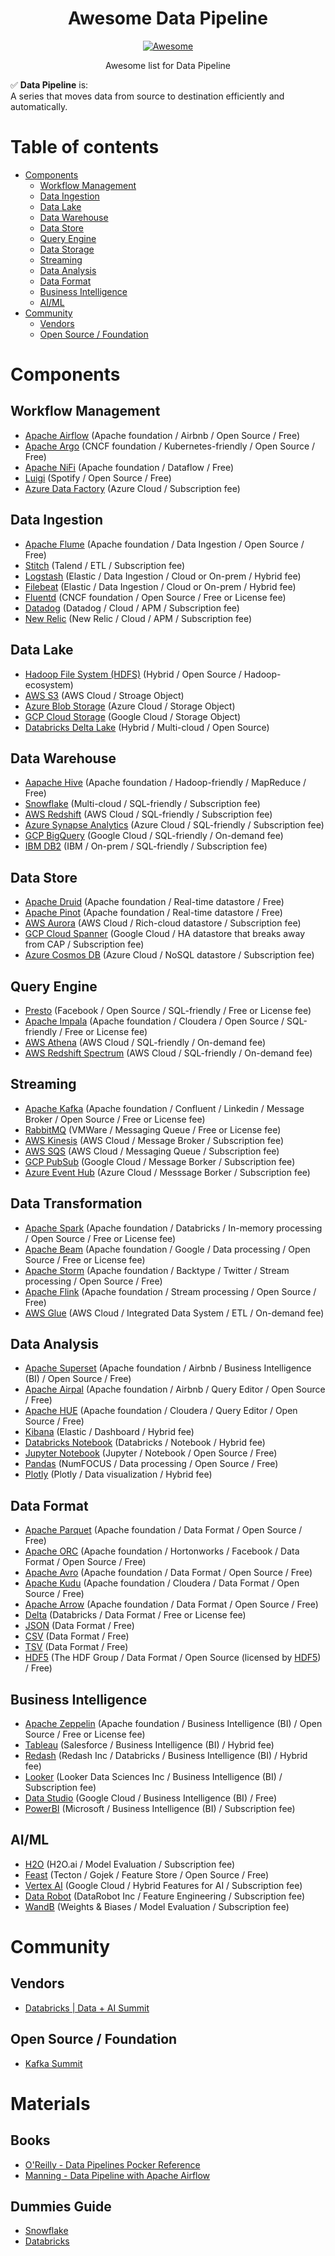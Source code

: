 <h1 align="center">Awesome Data Pipeline</h1>
<p align="center"><a href="https://awesome.re"><img src="https://awesome.re/badge.svg" alt="Awesome" /></a></p>
<p align="center">Awesome list for Data Pipeline</p>

:white_check_mark: **Data Pipeline** is: <br/>
A series that moves data from source to destination efficiently and automatically.

# Table of contents

- [Components](#components)
   - [Workflow Management](#workflow-management)
   - [Data Ingestion](#data-ingestion)
   - [Data Lake](#data-lake)
   - [Data Warehouse](#data-warehouse)
   - [Data Store](#data-store)
   - [Query Engine](#query-engine)
   - [Data Storage](#data-storage)
   - [Streaming](#streaming)
   - [Data Analysis](#data-analysis)
   - [Data Format](#data-format)
   - [Business Intelligence](#business-intelligence)
   - [AI/ML](#aiml)
- [Community](#community)
   - [Vendors](#vendors)
   - [Open Source / Foundation](#open-source--foundation)

# Components

## Workflow Management

- [Apache Airflow](https://airflow.apache.org/) (Apache foundation / Airbnb / Open Source / Free)
- [Apache Argo](https://argoproj.github.io/argo-workflows/) (CNCF foundation / Kubernetes-friendly / Open Source / Free)
- [Apache NiFi](https://nifi.apache.org/) (Apache foundation / Dataflow / Free)
- [Luigi](https://luigi.readthedocs.io/en/stable/) (Spotify / Open Source / Free)
- [Azure Data Factory](https://azure.microsoft.com/en-us/services/data-factory/) (Azure Cloud / Subscription fee)


## Data Ingestion

- [Apache Flume](https://flume.apache.org/) (Apache foundation / Data Ingestion / Open Source / Free)
- [Stitch](https://www.stitchdata.com/) (Talend / ETL / Subscription fee)
- [Logstash](https://www.elastic.co/logstash/) (Elastic / Data Ingestion / Cloud or On-prem / Hybrid fee)
- [Filebeat](https://www.elastic.co/beats/filebeat) (Elastic / Data Ingestion / Cloud or On-prem / Hybrid fee)
- [Fluentd](https://www.fluentd.org/) (CNCF foundation / Open Source / Free or License fee)
- [Datadog](https://www.datadoghq.com/) (Datadog / Cloud / APM / Subscription fee)
- [New Relic](https://newrelic.com/) (New Relic / Cloud / APM / Subscription fee)

## Data Lake

- [Hadoop File System (HDFS)](https://hadoop.apache.org/docs/r1.2.1/hdfs_design.html#Introduction) (Hybrid / Open Source / Hadoop-ecosystem)
- [AWS S3](https://aws.amazon.com/en/s3/) (AWS Cloud / Stroage Object)
- [Azure Blob Storage](https://azure.microsoft.com/en-us/services/storage/blobs) (Azure Cloud / Storage Object)
- [GCP Cloud Storage](https://cloud.google.com/storage/?hl=en) (Google Cloud / Storage Object)
- [Databricks Delta Lake](https://databricks.com/product/delta-lake-on-databricks) (Hybrid / Multi-cloud / Open Source)

## Data Warehouse

- [Aapache Hive](https://hive.apache.org/) (Apache foundation / Hadoop-friendly / MapReduce / Free)
- [Snowflake](https://www.snowflake.com/) (Multi-cloud / SQL-friendly / Subscription fee)
- [AWS Redshift](https://aws.amazon.com/en/redshift/) (AWS Cloud / SQL-friendly / Subscription fee)
- [Azure Synapse Analytics](https://azure.microsoft.com/en-us/services/synapse-analytics/) (Azure Cloud / SQL-friendly / Subscription fee)
- [GCP BigQuery](https://cloud.google.com/bigquery/) (Google Cloud / SQL-friendly / On-demand fee)
- [IBM DB2](https://www.ibm.com/us-en/products/db2-database) (IBM / On-prem / SQL-friendly / Subscription fee)

## Data Store

- [Apache Druid](https://druid.apache.org/) (Apache foundation / Real-time datastore / Free)
- [Apache Pinot](https://pinot.apache.org/) (Apache foundation / Real-time datastore / Free)
- [AWS Aurora](https://aws.amazon.com/en/rds/aurora/) (AWS Cloud / Rich-cloud datastore / Subscription fee)
- [GCP Cloud Spanner](https://cloud.google.com/spanner/) (Google Cloud / HA datastore that breaks away from CAP / Subscription fee)
- [Azure Cosmos DB](https://azure.microsoft.com/en-us/free/cosmos-db/) (Azure Cloud / NoSQL datastore / Subscription fee)

## Query Engine

- [Presto](https://prestodb.io/) (Facebook / Open Source / SQL-friendly / Free or License fee)
- [Apache Impala](https://impala.apache.org/) (Apache foundation / Cloudera / Open Source / SQL-friendly / Free or License fee)
- [AWS Athena](https://aws.amazon.com/en/athena/) (AWS Cloud / SQL-friendly / On-demand fee)
- [AWS Redshift Spectrum](https://docs.aws.amazon.com/en_us/redshift/latest/dg/c-using-spectrum.html) (AWS Cloud / SQL-friendly / On-demand fee)

## Streaming

- [Apache Kafka](https://kafka.apache.org/) (Apache foundation / Confluent / Linkedin / Message Broker / Open Source / Free or License fee)
- [RabbitMQ](https://www.rabbitmq.com/) (VMWare / Messaging Queue / Free or License fee)
- [AWS Kinesis](https://aws.amazon.com/en/kinesis/) (AWS Cloud / Message Broker / Subscription fee)
- [AWS SQS](https://aws.amazon.com/en/sqs/) (AWS Cloud / Messaging Queue / Subscription fee)
- [GCP PubSub](https://cloud.google.com/pubsub/) (Google Cloud / Message Borker / Subscription fee)
- [Azure Event Hub](https://azure.microsoft.com/en-us/services/event-hubs/) (Azure Cloud / Messsage Borker / Subscription fee)

## Data Transformation

- [Apache Spark](https://spark.apache.org/) (Apache foundation / Databricks / In-memory processing / Open Source / Free or License fee)
- [Apache Beam](https://beam.apache.org/) (Apache foundation / Google / Data processing / Open Source / Free or License fee)
- [Apache Storm](https://storm.apache.org/) (Apache foundation / Backtype / Twitter / Stream processing / Open Source / Free)
- [Apache Flink](https://flink.apache.org/) (Apache foundation / Stream processing / Open Source / Free)
- [AWS Glue](https://aws.amazon.com/en/glue/) (AWS Cloud / Integrated Data System / ETL / On-demand fee)

## Data Analysis

- [Apache Superset](https://superset.apache.org/) (Apache foundation / Airbnb / Business Intelligence (BI) / Open Source / Free)
- [Apache Airpal](http://airbnb.io/airpal/) (Apache foundation / Airbnb / Query Editor / Open Source / Free)
- [Apache HUE](https://gethue.com/) (Apache foundation / Cloudera / Query Editor / Open Source / Free)
- [Kibana](https://www.elastic.co/kibana/) (Elastic / Dashboard / Hybrid fee)
- [Databricks Notebook](https://docs.databricks.com/notebooks/index.html) (Databricks / Notebook / Hybrid fee)
- [Jupyter Notebook](https://jupyter.org/) (Jupyter / Notebook / Open Source / Free)
- [Pandas](https://pandas.pydata.org/) (NumFOCUS / Data processing / Open Source / Free)
- [Plotly](https://plotly.com/) (Plotly / Data visualization / Hybrid fee)

## Data Format

- [Apache Parquet](https://parquet.apache.org/) (Apache foundation / Data Format / Open Source / Free)
- [Apache ORC](https://orc.apache.org/) (Apache foundation / Hortonworks / Facebook / Data Format / Open Source / Free)
- [Apache Avro](https://avro.apache.org/) (Apache foundation / Data Format / Open Source / Free)
- [Apache Kudu](https://kudu.apache.org/) (Apache foundation / Cloudera / Data Format / Open Source / Free)
- [Apache Arrow](https://arrow.apache.org/) (Apache foundation / Data Format / Open Source / Free)
- [Delta](https://delta.io/) (Databricks / Data Format / Free or License fee)
- [JSON](https://www.json.org/) (Data Format / Free)
- [CSV](https://en.wikipedia.org/wiki/Comma-separated_values) (Data Format / Free)
- [TSV](https://en.wikipedia.org/wiki/Tab-separated_values) (Data Format / Free)
- [HDF5](https://www.hdfgroup.org/solutions/hdf5/) (The HDF Group / Data Format / Open Source (licensed by [HDF5](https://www.hdfgroup.org/licenses.)) / Free)

## Business Intelligence

- [Apache Zeppelin](https://zeppelin.apache.org/) (Apache foundation / Business Intelligence (BI) / Open Source / Free or License fee)
- [Tableau](https://www.tableau.com/) (Salesforce / Business Intelligence (BI) / Hybrid fee)
- [Redash](https://redash.io/) (Redash Inc / Databricks / Business Intelligence (BI) / Hybrid fee)
- [Looker](https://looker.com/) (Looker Data Sciences Inc / Business Intelligence (BI) / Subscription fee)
- [Data Studio](https://datastudio.google.com/) (Google Cloud / Business Intelligence (BI) / Free)
- [PowerBI](https://powerbi.microsoft.com/) (Microsoft / Business Intelligence (BI) / Subscription fee)

## AI/ML

- [H2O](https://www.h2o.ai/) (H2O.ai / Model Evaluation / Subscription fee)
- [Feast](https://feast.dev/) (Tecton / Gojek / Feature Store / Open Source / Free)
- [Vertex AI](https://cloud.google.com/vertex-ai) (Google Cloud / Hybrid Features for AI / Subscription fee)
- [Data Robot](https://www.datarobot.com/) (DataRobot Inc / Feature Engineering / Subscription fee)
- [WandB](https://wandb.ai/) (Weights & Biases / Model Evaluation / Subscription fee)

# Community

## Vendors

- [Databricks | Data + AI Summit](https://databricks.com/dataaisummit)

## Open Source / Foundation

- [Kafka Summit](https://www.kafka-summit.org/)

# Materials

## Books

- [O'Reilly - Data Pipelines Pocker Reference](https://books.google.com/books?id=SxgcEAAAQBAJ&printsec=frontcover)
- [Manning - Data Pipeline with Apache Airflow](https://books.google.com/books?id=8EwnEAAAQBAJ&printsec=frontcover)

## Dummies Guide

- [Snowflake](https://www.snowflake.com/resource/snowflake-dummies-guides/)
- [Databricks](https://databricks.com/p/ebook/modern-cloud-data-platform-for-dummies)
